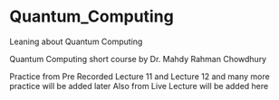 # Quantum_Computing
Leaning about Quantum Computing

Quantum Computing short course by Dr. Mahdy Rahman Chowdhury

Practice from Pre Recorded Lecture 11 and Lecture 12 and many more practice will be added later
Also from Live Lecture will be added here
